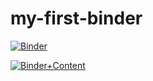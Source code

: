 # my-first-binder

[![Binder](https://mybinder.org/badge_logo.svg)](https://mybinder.org/v2/gh/johannes-fischer/my-first-binder.git/HEAD)

[![Binder+Content](https://mybinder.org/badge_logo.svg)](https://mybinder.org/v2/gh/johannes-fischer/my-first-binder.git/HEAD?urlpath=git-pull?repo=https://github.com/johannes-fischer/first-binder-content)
